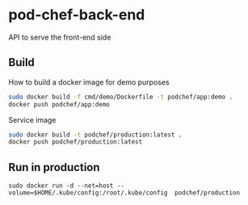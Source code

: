 # pod-chef-back-end

API to serve the front-end side

## Build

How to build a docker image for demo purposes

```bash
sudo docker build -f cmd/demo/Dockerfile -t podchef/app:demo .
docker push podchef/app:demo
```

Service image

```bash
sudo docker build -t podchef/production:latest .
docker push podchef/production:latest
```

## Run in production

```
sudo docker run -d --net=host --volume=$HOME/.kube/config:/root/.kube/config  podchef/production
```
